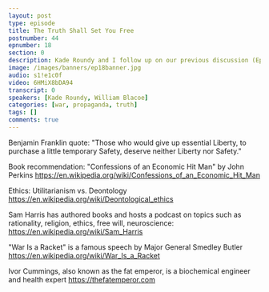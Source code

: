 ```yaml
---
layout: post
type: episode
title: The Truth Shall Set You Free
postnumber: 44
epnumber: 18
section: 0
description: Kade Roundy and I follow up on our previous discussion (Ep. 10) about the principles of libertarian, government, war, ethics and societal values. We approach these topics in the context of humanity's vulnerability to deception. People's beliefs and behaviours can be manipulated by messages of false history, false news-reporting, false scientific publishing, etc. Through various historic examples and personal experiences we reason about ways to rise above the lies and perceive the world in its true form.
image: /images/banners/ep18banner.jpg
audio: s1!e1c0f
video: 6HMiX8bDA94
transcript: 0
speakers: [Kade Roundy, William Blacoe]
categories: [war, propaganda, truth]
tags: []
comments: true
---
```

Benjamin Franklin quote:
"Those who would give up essential Liberty, to purchase a little temporary Safety, deserve neither Liberty nor Safety."

Book recommendation: "Confessions of an Economic Hit Man" by John Perkins
<a href="https://en.wikipedia.org/wiki/Confessions_of_an_Economic_Hit_Man">https://en.wikipedia.org/wiki/Confessions_of_an_Economic_Hit_Man</a>

Ethics: Utilitarianism vs. Deontology
<a href="https://en.wikipedia.org/wiki/Deontological_ethics">https://en.wikipedia.org/wiki/Deontological_ethics</a>

Sam Harris has authored books and hosts a podcast on topics such as rationality, religion, ethics, free will, neuroscience:
<a href="https://en.wikipedia.org/wiki/Sam_Harris">https://en.wikipedia.org/wiki/Sam_Harris</a>

"War Is a Racket" is a famous speech by Major General Smedley Butler
<a href="https://en.wikipedia.org/wiki/War_Is_a_Racket">https://en.wikipedia.org/wiki/War_Is_a_Racket</a>

Ivor Cummings, also known as the fat emperor, is a biochemical engineer and health expert
<a href="https://thefatemperor.com/">https://thefatemperor.com</a>